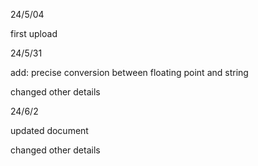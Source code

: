 24/5/04

first upload

24/5/31

add: precise conversion between floating point and string

changed other details

24/6/2

updated document

changed other details

